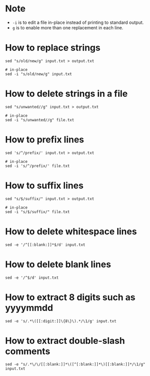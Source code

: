 # Note
* `-i` is to edit a file in-place instead of printing to standard output.
* `g` is to enable more than one replacement in each line.

# How to replace strings
```shell
sed "s/old/new/g" input.txt > output.txt

# in-place
sed -i "s/old/new/g" input.txt
```

# How to delete strings in a file
```shell
sed "s/unwanted//g" input.txt > output.txt

# in-place
sed -i "s/unwanted//g" file.txt
```

# How to prefix lines
```shell
sed 's/^/prefix/' input.txt > output.txt

# in-place
sed -i 's/^/prefix/' file.txt
```

# How to suffix lines
```shell
sed "s/$/suffix/" input.txt > output.txt

# in-place
sed -i "s/$/suffix/" file.txt
```


# How to delete whitespace lines
```shell
sed -e '/^[[:blank:]]*$/d' input.txt
```

# How to delete blank lines
```shell
sed -e '/^$/d' input.txt
```

# How to extract 8 digits such as yyyymmdd
```shell
sed -e 's/.*\([[:digit:]]\{8\}\).*/\1/g' input.txt
```

# How to extract double-slash comments
```shell
sed -e "s/.*\/\/[[:blank:]]*\([^[:blank:]]*\)[[:blank:]]*/\1/g" input.txt
```
